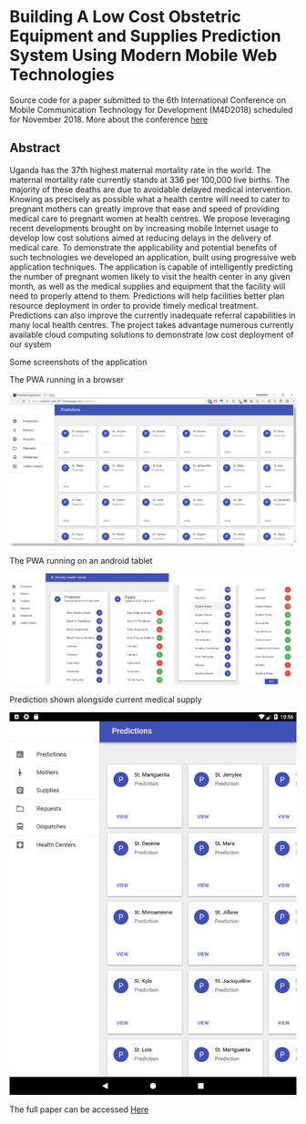 # Building A Low Cost Obstetric Equipment and Supplies Prediction System Using Modern Mobile Web Technologies

Source code for a paper submitted to the 6th International Conference on Mobile Communication Technology for Development (M4D2018) scheduled for November 2018. More about the conference [here](https://events.mak.ac.ug/events/6th-international-conference-mobile-communication-technology-development-m4d2018 "M4D2018")

## Abstract

Uganda has the 37th highest maternal mortality rate in the world. The maternal mortality rate currently stands at 336 per 100,000 live births. The majority of these deaths are due to avoidable delayed medical intervention. Knowing as precisely as possible what a health centre will need to cater to pregnant mothers can greatly improve that ease and speed of providing medical care to pregnant women at health centres. We propose leveraging recent developments brought on by increasing mobile Internet usage to develop low cost solutions aimed at reducing delays in the delivery of medical care. To demonstrate the applicability and potential benefits of such technologies we developed an application, built using progressive web application techniques. The application is capable of intelligently predicting the number of pregnant women likely to visit the health center in any given month, as well as the medical supplies and equipment that the facility will need to properly attend to them. Predictions will help facilities better plan resource deployment in order to provide timely medical treatment. Predictions can also improve the currently inadequate referral capabilities in many local health centres. The project takes advantage numerous currently available cloud computing solutions to demonstrate low cost deployment of our system

Some screenshots of the application

The PWA running in a browser

![The PWA running in a browser](https://github.com/mungujn/modern-web-technologies/raw/master/images/pwa_in_browser.png "The PWA running in a browser")

The PWA running on an android tablet

![The PWA running on an android tablet](https://github.com/mungujn/modern-web-technologies/raw/master/images/predictions.png "The PWA running on an android tablet")

Prediction shown alongside current medical supply

![Prediction shown alongside current medical supply ](https://github.com/mungujn/modern-web-technologies/raw/master/images/pwa_in_tablet.png "Prediction shown alongside current medical supply ")

The full paper can be accessed [Here](https://github.com/mungujn/modern-web-technologies/raw/master/Maternal_Health-Logistics-Prediction-Solution_FINAL%20github.com_mungujn.pdf "M4D2018 paper for this repository")
